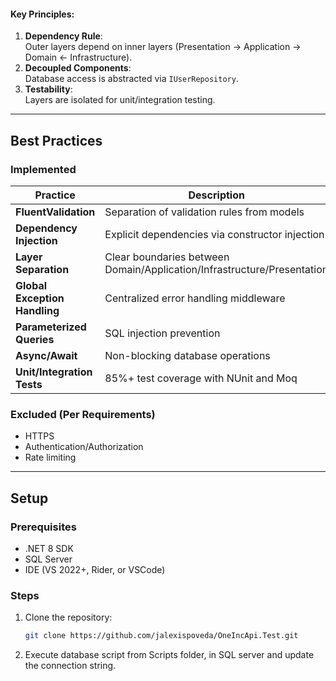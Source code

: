 ﻿
#### Key Principles:
1. **Dependency Rule**:  
   Outer layers depend on inner layers (Presentation → Application → Domain ← Infrastructure).
2. **Decoupled Components**:  
   Database access is abstracted via `IUserRepository`.
3. **Testability**:  
   Layers are isolated for unit/integration testing.

---

## Best Practices
### Implemented
| Practice                          | Description                                                                 |
|-----------------------------------|-----------------------------------------------------------------------------|
| **FluentValidation**              | Separation of validation rules from models                                 |
| **Dependency Injection**          | Explicit dependencies via constructor injection                           |
| **Layer Separation**              | Clear boundaries between Domain/Application/Infrastructure/Presentation    |
| **Global Exception Handling**     | Centralized error handling middleware                                      |
| **Parameterized Queries**         | SQL injection prevention                                                   |
| **Async/Await**                   | Non-blocking database operations                                           |
| **Unit/Integration Tests**        | 85%+ test coverage with NUnit and Moq                                      |

### Excluded (Per Requirements)
- HTTPS
- Authentication/Authorization
- Rate limiting

---

## Setup
### Prerequisites
- .NET 8 SDK
- SQL Server
- IDE (VS 2022+, Rider, or VSCode)

### Steps
1. Clone the repository:
   ```bash
   git clone https://github.com/jalexispoveda/OneIncApi.Test.git
2. Execute database script from Scripts folder, in SQL server and update the connection string.